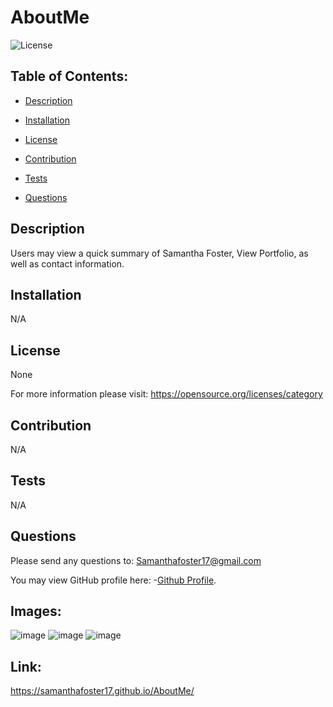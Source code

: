 # AboutMe
   
![License](https://img.shields.io/badge/License-None-blue.svg "License Badge")


## Table of Contents:

- [Description](#description)

- [Installation](#installation)

- [License](#license) 

- [Contribution](#contribution)

- [Tests](#tests)

- [Questions](#questions) 


## Description
Users may view a quick summary of Samantha Foster, View Portfolio, as well as contact information. 
  
## Installation 
N/A 
  
## License
None

For more information please visit: 
https://opensource.org/licenses/category
  
## Contribution 
N/A 
  
## Tests
N/A 
  
## Questions 
Please send any questions to: Samanthafoster17@gmail.com

You may view GitHub profile here: 
-[Github Profile](https://github.com/Samanthafoster17).


## Images:
![image](https://user-images.githubusercontent.com/68489432/99095694-75bab780-25a3-11eb-8977-1ee3a4f20786.png)
![image](https://user-images.githubusercontent.com/68489432/99095715-7ce1c580-25a3-11eb-8095-62156be7b81b.png)
![image](https://user-images.githubusercontent.com/68489432/99095772-8b2fe180-25a3-11eb-8dfa-77652738c5a9.png)




## Link:
https://samanthafoster17.github.io/AboutMe/
